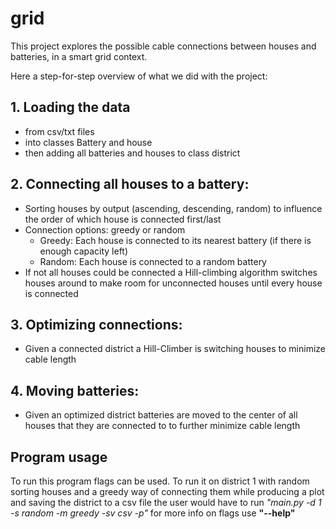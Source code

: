 # grid
This project explores the possible cable connections between houses and batteries, in a smart grid context.

Here a step-for-step overview of what we did with the project:
## 1. Loading the data
  - from csv/txt files
  - into classes Battery and house
  - then adding all batteries and houses to class district
## 2. Connecting all houses to a battery:
  - Sorting houses by output (ascending, descending, random) to influence the order of which house is connected first/last
  - Connection options: greedy or random
     - Greedy: Each house is connected to its nearest battery (if there is enough capacity left)
      - Random: Each house is connected to a random battery
  - If not all houses could be connected a Hill-climbing algorithm switches houses around to make room for unconnected houses until every house is connected
## 3. Optimizing connections:
- Given a connected district a Hill-Climber is switching houses to minimize cable length
## 4. Moving batteries:
- Given an optimized district batteries are moved to the center of all houses that they are connected to to further minimize cable length

## Program usage
To run this program flags can be used. To run it on district 1 with random sorting houses and a greedy way of connecting them while producing a plot and saving the district to a csv file the user would have to run
*"main.py -d 1 -s random -m greedy -sv csv -p"*
for more info on flags use **"--help"**
